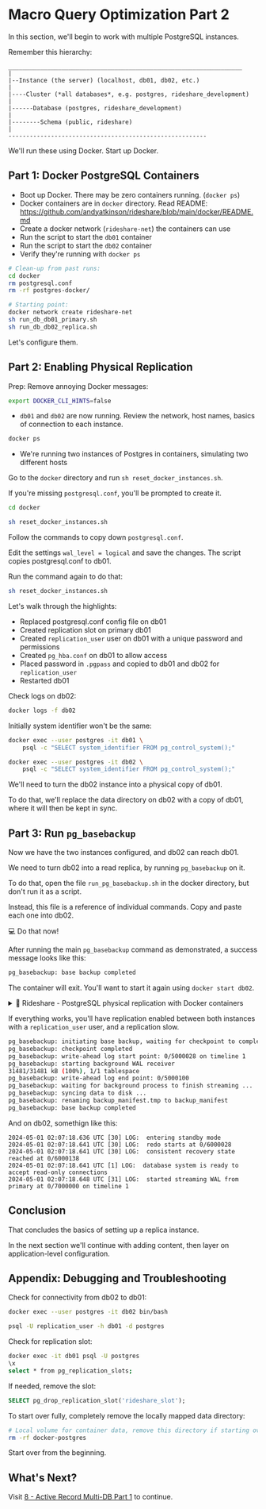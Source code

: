 # Macro Query Optimization Part 2

In this section, we'll begin to work with multiple PostgreSQL instances.

Remember this hierarchy:
```
__________________________________________________________________
|
|--Instance (the server) (localhost, db01, db02, etc.)
|
|----Cluster (*all databases*, e.g. postgres, rideshare_development)
|
|------Database (postgres, rideshare_development)
|
|--------Schema (public, rideshare)
|
--------------------------------------------------------
```

We'll run these using Docker. Start up Docker.

## Part 1: Docker PostgreSQL Containers
- Boot up Docker. There may be zero containers running. (`docker ps`)
- Docker containers are in `docker` directory. Read README: <https://github.com/andyatkinson/rideshare/blob/main/docker/README.md>
- Create a docker network (`rideshare-net`) the containers can use
- Run the script to start the `db01` container
- Run the script to start the `db02` container
- Verify they're running with `docker ps`

```sh
# Clean-up from past runs:
cd docker
rm postgresql.conf
rm -rf postgres-docker/

# Starting point:
docker network create rideshare-net
sh run_db_db01_primary.sh
sh run_db_db02_replica.sh
```

Let's configure them.

## Part 2: Enabling Physical Replication
Prep: Remove annoying Docker messages:
```sh
export DOCKER_CLI_HINTS=false
```

- `db01` and `db02` are now running. Review the network, host names, basics of connection to each instance.

```sh
docker ps
```

- We're running two instances of Postgres in containers, simulating two different hosts

Go to the `docker` directory and run `sh reset_docker_instances.sh`.

If you're missing `postgresql.conf`, you'll be prompted to create it.


```sh
cd docker

sh reset_docker_instances.sh
```

Follow the commands to copy down `postgresql.conf`.

Edit the settings `wal_level = logical` and save the changes. The script copies postgresql.conf to db01.

Run the command again to do that:

```sh
sh reset_docker_instances.sh
```

Let's walk through the highlights:
- Replaced postgresql.conf config file on db01
- Created replication slot on primary db01
- Created `replication_user` user on db01 with a unique password and permissions
- Created `pg_hba.conf` on db01 to allow access
- Placed password in `.pgpass` and copied to db01 and db02 for `replication_user`
- Restarted db01

Check logs on db02:
```sh
docker logs -f db02
```

Initially system identifier won't be the same:
```sh
docker exec --user postgres -it db01 \
    psql -c "SELECT system_identifier FROM pg_control_system();"

docker exec --user postgres -it db02 \
    psql -c "SELECT system_identifier FROM pg_control_system();"
```

We'll need to turn the db02 instance into a physical copy of db01.

To do that, we'll replace the data directory on db02 with a copy of db01,
where it will then be kept in sync.

## Part 3: Run `pg_basebackup`
Now we have the two instances configured, and db02 can reach db01.

We need to turn db02 into a read replica, by running `pg_basebackup` on it.

To do that, open the file `run_pg_basebackup.sh` in the docker directory, but don't run it as a script.

Instead, this file is a reference of individual commands. Copy and paste each one into db02.

💻 Do that now!

After running the main `pg_basebackup` command as demonstrated, a success message looks like this:

```sh
pg_basebackup: base backup completed
```

The container will exit. You'll want to start it again using `docker start db02`.

<details>
<summary>🎥 Rideshare - PostgreSQL physical replication with Docker containers</summary>
<div>
<a href="https://www.loom.com/share/6fb372b9f09d41b59692cf4de44441d8">
  <img style="max-width:300px;" src="https://cdn.loom.com/sessions/thumbnails/6fb372b9f09d41b59692cf4de44441d8-with-play.gif">
</a>
</div>
</details>


If everything works, you'll have replication enabled between both instances with a `replication_user` user,
and a replication slow.

```sh
pg_basebackup: initiating base backup, waiting for checkpoint to complete
pg_basebackup: checkpoint completed
pg_basebackup: write-ahead log start point: 0/5000028 on timeline 1
pg_basebackup: starting background WAL receiver
31481/31481 kB (100%), 1/1 tablespace
pg_basebackup: write-ahead log end point: 0/5000100
pg_basebackup: waiting for background process to finish streaming ...
pg_basebackup: syncing data to disk ...
pg_basebackup: renaming backup_manifest.tmp to backup_manifest
pg_basebackup: base backup completed
```

And on db02, somethign like this:
```
2024-05-01 02:07:18.636 UTC [30] LOG:  entering standby mode
2024-05-01 02:07:18.641 UTC [30] LOG:  redo starts at 0/6000028
2024-05-01 02:07:18.641 UTC [30] LOG:  consistent recovery state reached at 0/6000138
2024-05-01 02:07:18.641 UTC [1] LOG:  database system is ready to accept read-only connections
2024-05-01 02:07:18.648 UTC [31] LOG:  started streaming WAL from primary at 0/7000000 on timeline 1
```

## Conclusion
That concludes the basics of setting up a replica instance.

In the next section we'll continue with adding content, then layer on application-level configuration.


## Appendix: Debugging and Troubleshooting
Check for connectivity from db02 to db01:
```sh
docker exec --user postgres -it db02 bin/bash

psql -U replication_user -h db01 -d postgres
```

Check for replication slot:
```sh
docker exec -it db01 psql -U postgres
\x
select * from pg_replication_slots;
```

If needed, remove the slot:
```sql
SELECT pg_drop_replication_slot('rideshare_slot');
```

To start over fully, completely remove the locally mapped data directory:
```sh
# Local volume for container data, remove this directory if starting over
rm -rf docker-postgres
```

Start over from the beginning.

## What's Next?
Visit [8 - Active Record Multi-DB Part 1](/docs/workshop/8_active_record_multi-db_prep_part_1.md) to continue.
